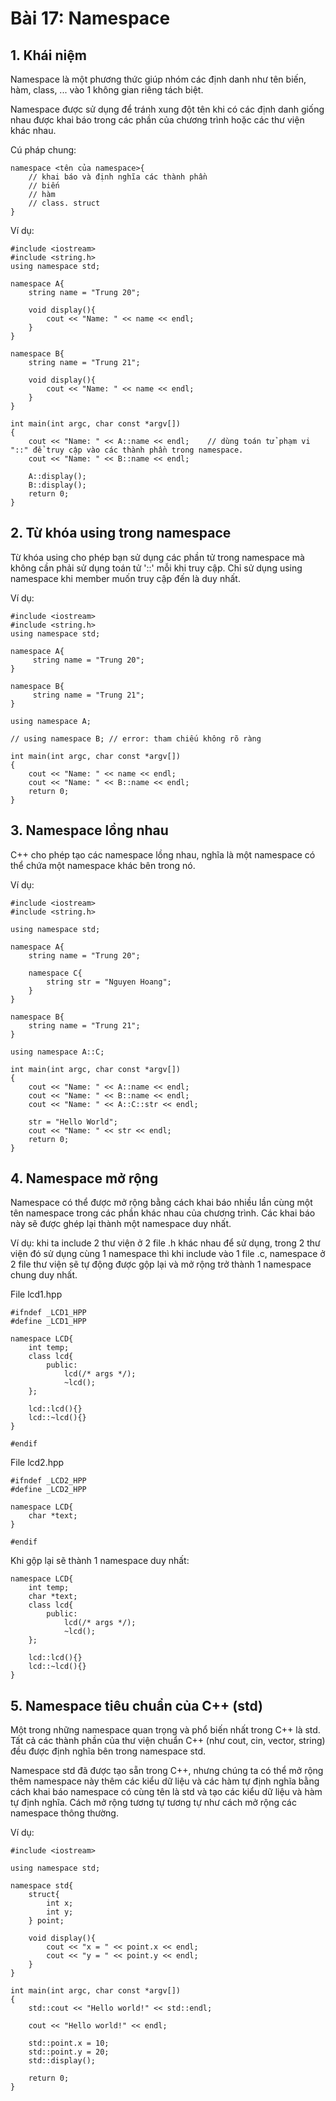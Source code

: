 # Bài 17: Namespace
## 1. Khái niệm
Namespace là một phương thức giúp nhóm các định danh như tên biến, hàm, class, ... vào 1 không gian riêng tách biệt.

Namespace được sử dụng để tránh xung đột tên khi có các định danh giống nhau được khai báo trong các phần của chương trình hoặc các thư viện khác nhau.

Cú pháp chung:
```
namespace <tên của namespace>{
    // khai báo và định nghĩa các thành phần
    // biến
    // hàm
    // class. struct
}
```

Ví dụ:
```
#include <iostream>
#include <string.h>
using namespace std;

namespace A{
    string name = "Trung 20";

    void display(){
        cout << "Name: " << name << endl;
    }
}

namespace B{
    string name = "Trung 21";

    void display(){
        cout << "Name: " << name << endl;
    }
}

int main(int argc, char const *argv[])
{
    cout << "Name: " << A::name << endl;    // dùng toán tử phạm vi "::" để truy cập vào các thành phần trong namespace.
    cout << "Name: " << B::name << endl;

    A::display();
    B::display();
    return 0;
}
```

## 2. Từ khóa using trong namespace
Từ khóa using cho phép bạn sử dụng các phần tử trong namespace mà không cần phải sử dụng toán tử '::' mỗi khi truy cập.
Chỉ sử dụng using namespace khi member muốn truy cập đến là duy nhất.

Ví dụ:
```
#include <iostream>
#include <string.h>
using namespace std;

namespace A{
     string name = "Trung 20";
}

namespace B{
     string name = "Trung 21";
}

using namespace A;

// using namespace B; // error: tham chiếu không rõ ràng

int main(int argc, char const *argv[])
{
    cout << "Name: " << name << endl;
    cout << "Name: " << B::name << endl;
    return 0;
}
```

## 3. Namespace lồng nhau
C++ cho phép tạo các namespace lồng nhau, nghĩa là một namespace có thể chứa một namespace khác bên trong nó.

Ví dụ:
```
#include <iostream>
#include <string.h>

using namespace std;

namespace A{
    string name = "Trung 20";

    namespace C{
        string str = "Nguyen Hoang";
    }
}

namespace B{
    string name = "Trung 21";
}

using namespace A::C;

int main(int argc, char const *argv[])
{
    cout << "Name: " << A::name << endl;
    cout << "Name: " << B::name << endl;
    cout << "Name: " << A::C::str << endl;

    str = "Hello World";
    cout << "Name: " << str << endl;
    return 0;
}
```

## 4. Namespace mở rộng
Namespace có thể được mở rộng bằng cách khai báo nhiều lần cùng một tên namespace trong các phần khác nhau của chương trình. Các khai báo này sẽ được ghép lại thành một namespace duy nhất.

Ví dụ: khi ta include 2 thư viện ở 2 file .h khác nhau để sử dụng, trong 2 thư viện đó sử dụng cùng 1 namespace thì khi include vào 1 file .c, namespace ở 2 file thư viện sẽ tự động được gộp lại và mở rộng trở thành 1 namespace chung duy nhất.

File lcd1.hpp
```
#ifndef _LCD1_HPP
#define _LCD1_HPP

namespace LCD{
    int temp;
    class lcd{
        public:
            lcd(/* args */);
            ~lcd();
    };

    lcd::lcd(){}
    lcd::~lcd(){}
}

#endif
```

File lcd2.hpp
```
#ifndef _LCD2_HPP
#define _LCD2_HPP

namespace LCD{
    char *text;
}

#endif
```

Khi gộp lại sẽ thành 1 namespace duy nhất:
```
namespace LCD{
    int temp;
    char *text;
    class lcd{
        public:
            lcd(/* args */);
            ~lcd();
    };

    lcd::lcd(){}
    lcd::~lcd(){}
}
```

## 5. Namespace tiêu chuẩn của C++ (std)
Một trong những namespace quan trọng và phổ biến nhất trong C++ là std. Tất cả các thành phần của thư viện chuẩn C++ (như cout, cin, vector, string) đều được định nghĩa bên trong namespace std.

Namespace std đã được tạo sẵn trong C++, nhưng chúng ta có thể mở rộng thêm namespace này thêm các kiểu dữ liệu và các hàm tự định nghĩa bằng cách khai báo namespace có cùng tên là std và tạo các kiểu dữ liệu và hàm tự định nghĩa. Cách mở rộng tương tự tương tự như cách mở rộng các namespace thông thường.

Ví dụ:
```
#include <iostream>

using namespace std;

namespace std{
    struct{
        int x;
        int y;
    } point;

    void display(){
        cout << "x = " << point.x << endl;
        cout << "y = " << point.y << endl;
    }
}

int main(int argc, char const *argv[])
{
    std::cout << "Hello world!" << std::endl;

    cout << "Hello world!" << endl;
   
    std::point.x = 10;
    std::point.y = 20;
    std::display();

    return 0;
}
```

